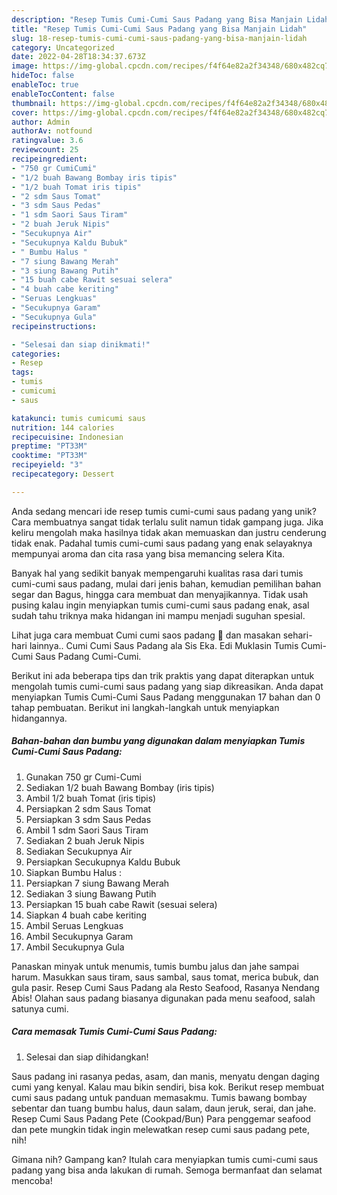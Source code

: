 ```yaml
---
description: "Resep Tumis Cumi-Cumi Saus Padang yang Bisa Manjain Lidah"
title: "Resep Tumis Cumi-Cumi Saus Padang yang Bisa Manjain Lidah"
slug: 18-resep-tumis-cumi-cumi-saus-padang-yang-bisa-manjain-lidah
category: Uncategorized
date: 2022-04-28T18:34:37.673Z
image: https://img-global.cpcdn.com/recipes/f4f64e82a2f34348/680x482cq70/tumis-cumi-cumi-saus-padang-foto-resep-utama.jpg
hideToc: false
enableToc: true
enableTocContent: false
thumbnail: https://img-global.cpcdn.com/recipes/f4f64e82a2f34348/680x482cq70/tumis-cumi-cumi-saus-padang-foto-resep-utama.jpg
cover: https://img-global.cpcdn.com/recipes/f4f64e82a2f34348/680x482cq70/tumis-cumi-cumi-saus-padang-foto-resep-utama.jpg
author: Admin
authorAv: notfound
ratingvalue: 3.6
reviewcount: 25
recipeingredient:
- "750 gr CumiCumi"
- "1/2 buah Bawang Bombay iris tipis"
- "1/2 buah Tomat iris tipis"
- "2 sdm Saus Tomat"
- "3 sdm Saus Pedas"
- "1 sdm Saori Saus Tiram"
- "2 buah Jeruk Nipis"
- "Secukupnya Air"
- "Secukupnya Kaldu Bubuk"
- " Bumbu Halus "
- "7 siung Bawang Merah"
- "3 siung Bawang Putih"
- "15 buah cabe Rawit sesuai selera"
- "4 buah cabe keriting"
- "Seruas Lengkuas"
- "Secukupnya Garam"
- "Secukupnya Gula"
recipeinstructions:

- "Selesai dan siap dinikmati!"
categories:
- Resep
tags:
- tumis
- cumicumi
- saus

katakunci: tumis cumicumi saus 
nutrition: 144 calories
recipecuisine: Indonesian
preptime: "PT33M"
cooktime: "PT33M"
recipeyield: "3"
recipecategory: Dessert

---
```





Anda sedang mencari ide resep tumis cumi-cumi saus padang yang unik? Cara membuatnya sangat tidak terlalu sulit namun tidak gampang juga. Jika keliru mengolah maka hasilnya tidak akan memuaskan dan justru cenderung tidak enak. Padahal tumis cumi-cumi saus padang yang enak selayaknya mempunyai aroma dan cita rasa yang bisa memancing selera Kita.





Banyak hal yang sedikit banyak mempengaruhi kualitas rasa dari tumis cumi-cumi saus padang, mulai dari jenis bahan, kemudian pemilihan bahan segar dan Bagus, hingga cara membuat dan menyajikannya. Tidak usah pusing kalau ingin menyiapkan tumis cumi-cumi saus padang enak,      asal sudah tahu triknya maka hidangan ini mampu menjadi suguhan spesial.














Lihat juga cara membuat Cumi cumi saos padang 🦑 dan masakan sehari-hari lainnya.. Cumi Cumi Saus Padang ala Sis Eka. Edi Muklasin Tumis Cumi-Cumi Saus Padang Cumi-Cumi.






Berikut ini ada beberapa tips dan trik praktis yang dapat diterapkan untuk mengolah tumis cumi-cumi saus padang yang siap dikreasikan. Anda dapat menyiapkan Tumis Cumi-Cumi Saus Padang menggunakan 17 bahan dan 0 tahap pembuatan. Berikut ini langkah-langkah untuk menyiapkan hidangannya.

<!--inarticleads1-->

##### Bahan-bahan dan bumbu yang digunakan dalam menyiapkan Tumis Cumi-Cumi Saus Padang:

1. Gunakan 750 gr Cumi-Cumi
1. Sediakan 1/2 buah Bawang Bombay (iris tipis)
1. Ambil 1/2 buah Tomat (iris tipis)
1. Persiapkan 2 sdm Saus Tomat
1. Persiapkan 3 sdm Saus Pedas
1. Ambil 1 sdm Saori Saus Tiram
1. Sediakan 2 buah Jeruk Nipis
1. Sediakan Secukupnya Air
1. Persiapkan Secukupnya Kaldu Bubuk
1. Siapkan  Bumbu Halus :
1. Persiapkan 7 siung Bawang Merah
1. Sediakan 3 siung Bawang Putih
1. Persiapkan 15 buah cabe Rawit (sesuai selera)
1. Siapkan 4 buah cabe keriting
1. Ambil Seruas Lengkuas
1. Ambil Secukupnya Garam
1. Ambil Secukupnya Gula


Panaskan minyak untuk menumis, tumis bumbu jalus dan jahe sampai harum. Masukkan saus tiram, saus sambal, saus tomat, merica bubuk, dan gula pasir. Resep Cumi Saus Padang ala Resto Seafood, Rasanya Nendang Abis! Olahan saus padang biasanya digunakan pada menu seafood, salah satunya cumi. 

<!--inarticleads2-->

##### Cara memasak Tumis Cumi-Cumi Saus Padang:


1. Selesai dan siap dihidangkan!

Saus padang ini rasanya pedas, asam, dan manis, menyatu dengan daging cumi yang kenyal. Kalau mau bikin sendiri, bisa kok. Berikut resep membuat cumi saus padang untuk panduan memasakmu. Tumis bawang bombay sebentar dan tuang bumbu halus, daun salam, daun jeruk, serai, dan jahe. Resep Cumi Saus Padang Pete (Cookpad/Bun) Para penggemar seafood dan pete mungkin tidak ingin melewatkan resep cumi saus padang pete, nih! 

Gimana nih? Gampang kan? Itulah cara menyiapkan tumis cumi-cumi saus padang yang bisa anda lakukan di rumah. Semoga bermanfaat dan selamat mencoba!
